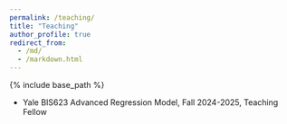 ```yaml
---
permalink: /teaching/
title: "Teaching"
author_profile: true
redirect_from: 
  - /md/
  - /markdown.html
---
```


{% include base_path %}

* Yale BIS623 Advanced Regression Model, Fall 2024-2025, Teaching Fellow
